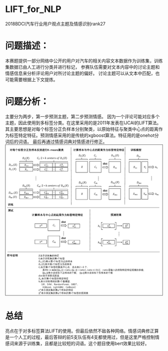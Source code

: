 # LIFT_for_NLP
2018BDCI汽车行业用户观点主题及情感识别rank27
# 问题描述：
本赛题提供一部分网络中公开的用户对汽车的相关内容文本数据作为训练集，训练集数据已由人工进行分类并进行标记，
参赛队伍需要对文本内容中的讨论主题和情感信息来分析评论用户对所讨论主题的偏好。
讨论主题可以从文本中匹配，也可能需要根据上下文提炼。
# 问题分析：
主要分为两步，第一步预测主题，第二步预测情感。
因为一个评论可能对应多个主题，因此使用到多标签分类。在这里采用的是2011年发表在IJCAI的LIFT算法。其主要思想是对每个标签分正负样本分别聚类，以原始特征与聚类中心点的距离作为标签特定特征。预测情感采用的是传统的xgboost算法。特征用的是onehot分词后的词语。
最后再通过情感词典对情感进行修正。
![](LIFT.png)
# 总结
亮点在于对多标签算法LIFT的使用。但最后依然不敌各种网络。情感词典修正算是一个人工的过程，最后答辩的前5支队伍有4支都使用过，但是这里严格控制情感词来源于训练集，且都是比较短的词语。这个题目使用bert效果比较好。
